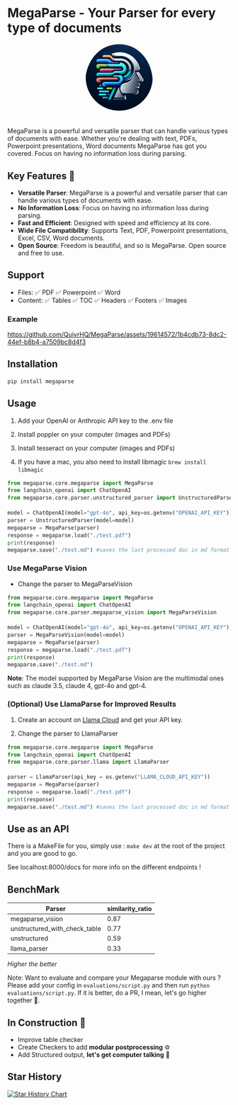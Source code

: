 # MegaParse - Your Parser for every type of documents

<div align="center">
    <img src="https://raw.githubusercontent.com/QuivrHQ/MegaParse/main/logo.png" alt="Quivr-logo" width="30%"  style="border-radius: 50%; padding-bottom: 20px"/>
</div>

MegaParse is a powerful and versatile parser that can handle various types of documents with ease. Whether you're dealing with text, PDFs, Powerpoint presentations, Word documents MegaParse has got you covered. Focus on having no information loss during parsing.

## Key Features 🎯

- **Versatile Parser**: MegaParse is a powerful and versatile parser that can handle various types of documents with ease.
- **No Information Loss**: Focus on having no information loss during parsing.
- **Fast and Efficient**: Designed with speed and efficiency at its core.
- **Wide File Compatibility**: Supports Text, PDF, Powerpoint presentations, Excel, CSV, Word documents.
- **Open Source**: Freedom is beautiful, and so is MegaParse. Open source and free to use.

## Support

- Files: ✅ PDF ✅ Powerpoint ✅ Word
- Content: ✅ Tables ✅ TOC ✅ Headers ✅ Footers ✅ Images

### Example

https://github.com/QuivrHQ/MegaParse/assets/19614572/1b4cdb73-8dc2-44ef-b8b4-a7509bc8d4f3

## Installation

```bash
pip install megaparse 
```

## Usage

1. Add your OpenAI or Anthropic API key to the .env file

2. Install poppler on your computer (images and PDFs)

3. Install tesseract on your computer (images and PDFs)

4. If you have a mac, you also need to install libmagic ```brew install libmagic```


```python
from megaparse.core.megaparse import MegaParse
from langchain_openai import ChatOpenAI
from megaparse.core.parser.unstructured_parser import UnstructuredParser

model = ChatOpenAI(model="gpt-4o", api_key=os.getenv("OPENAI_API_KEY"))  # or any langchain compatible Chat Models
parser = UnstructuredParser(model=model)
megaparse = MegaParse(parser)
response = megaparse.load("./test.pdf")
print(response)
megaparse.save("./test.md") #saves the last processed doc in md format
```

### Use MegaParse Vision

* Change the parser to MegaParseVision

```python
from megaparse.core.megaparse import MegaParse
from langchain_openai import ChatOpenAI
from megaparse.core.parser.megaparse_vision import MegaParseVision

model = ChatOpenAI(model="gpt-4o", api_key=os.getenv("OPENAI_API_KEY"))  # type: ignore
parser = MegaParseVision(model=model)
megaparse = MegaParse(parser)
response = megaparse.load("./test.pdf")
print(response)
megaparse.save("./test.md")

```
**Note**: The model supported by MegaParse Vision are the multimodal ones such as claude 3.5, claude 4, gpt-4o and gpt-4.

### (Optional) Use LlamaParse for Improved Results

1. Create an account on [Llama Cloud](https://cloud.llamaindex.ai/) and get your API key.

2. Change the parser to LlamaParser

```python
from megaparse.core.megaparse import MegaParse
from langchain_openai import ChatOpenAI
from megaparse.core.parser.llama import LlamaParser

parser = LlamaParser(api_key = os.getenv("LLAMA_CLOUD_API_KEY"))
megaparse = MegaParse(parser)
response = megaparse.load("./test.pdf")
print(response)
megaparse.save("./test.md") #saves the last processed doc in md format
```

## Use as an API
There is a MakeFile for you, simply use :
```make dev```
at the root of the project and you are good to go.

See localhost:8000/docs for more info on the different endpoints !

## BenchMark

<!---BENCHMARK-->
| Parser | similarity_ratio |
|---|---|
| megaparse_vision | 0.87 |
| unstructured_with_check_table | 0.77 |
| unstructured | 0.59 |
| llama_parser | 0.33 |
<!---END_BENCHMARK-->

_Higher the better_

Note: Want to evaluate and compare your Megaparse module with ours ? Please add your config in ```evaluations/script.py``` and then run ```python evaluations/script.py```. If it is better, do a PR, I mean, let's go higher together 🚀.

## In Construction 🚧
- Improve table checker
- Create Checkers to add **modular postprocessing** ⚙️
- Add Structured output, **let's get computer talking** 🤖



## Star History

[![Star History Chart](https://api.star-history.com/svg?repos=QuivrHQ/MegaParse&type=Date)](https://star-history.com/#QuivrHQ/MegaParse&Date)
